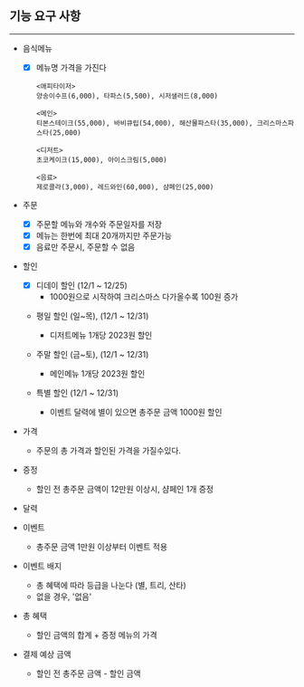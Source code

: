 ## 기능 요구 사항

------
* 음식메뉴
    * [x] 메뉴명 가격을 가진다

      ```
      <애피타이저>
      양송이수프(6,000), 타파스(5,500), 시저샐러드(8,000)
      
      <메인>
      티본스테이크(55,000), 바비큐립(54,000), 해산물파스타(35,000), 크리스마스파스타(25,000)
      
      <디저트>
      초코케이크(15,000), 아이스크림(5,000)
      
      <음료>
      제로콜라(3,000), 레드와인(60,000), 샴페인(25,000)
      ```

* 주문
    * [x] 주문할 메뉴와 개수와 주문일자를 저장
    * [x] 메뉴는 한번에 최대 20개까지만 주문가능
    * [x] 음료만 주문시, 주문할 수 없음

* 할인
    * [x] 디데이 할인 (12/1 ~ 12/25)
        * 1000원으로 시작하여 크리스마스 다가올수록 100원 증가

    * 평일 할인 (일~목), (12/1 ~ 12/31)
        * 디저트메뉴 1개당 2023원 할인

    * 주말 할인 (금~토), (12/1 ~ 12/31)
        * 메인메뉴 1개당 2023원 할인

    * 특별 할인 (12/1 ~ 12/31)
        * 이벤트 달력에 별이 있으면 총주문 금액 1000원 할인

* 가격
  * 주문의 총 가격과 할인된 가격을 가질수있다.

* 증정
    * 할인 전 총주문 금액이 12만원 이상시, 샴페인 1개 증정


* 달력


* 이벤트
    * 총주문 금액 1만원 이상부터 이벤트 적용


* 이벤트 배지
    * 총 혜택에 따라 등급을 나눈다 (별, 트리, 산타)
    * 없을 경우, '없음'


* 총 혜택
    * 할인 금액의 합계 + 증정 메뉴의 가격


* 결제 예상 금액
    * 할인 전 총주문 금액 - 할인 금액